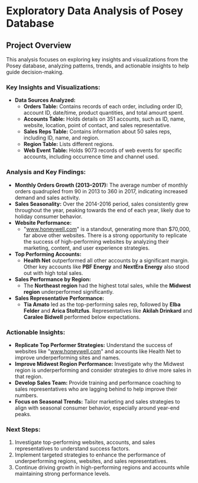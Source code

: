 # Exploratory Data Analysis of Posey Database

## Project Overview
This analysis focuses on exploring key insights and visualizations from the Posey database, analyzing patterns, trends, and actionable insights to help guide decision-making.

### Key Insights and Visualizations:
- **Data Sources Analyzed:**
  - **Orders Table:** Contains records of each order, including order ID, account ID, date/time, product quantities, and total amount spent.
  - **Accounts Table:** Holds details on 351 accounts, such as ID, name, website, location, point of contact, and sales representative.
  - **Sales Reps Table:** Contains information about 50 sales reps, including ID, name, and region.
  - **Region Table:** Lists different regions.
  - **Web Event Table:** Holds 9073 records of web events for specific accounts, including occurrence time and channel used.

### Analysis and Key Findings:
- **Monthly Orders Growth (2013–2017):** The average number of monthly orders quadrupled from 90 in 2013 to 360 in 2017, indicating increased demand and sales activity.
- **Sales Seasonality:** Over the 2014-2016 period, sales consistently grew throughout the year, peaking towards the end of each year, likely due to holiday consumer behavior.
- **Website Performance:**
  - "www.honeywell.com" is a standout, generating more than $70,000, far above other websites. There is a strong opportunity to replicate the success of high-performing websites by analyzing their marketing, content, and user experience strategies.
- **Top Performing Accounts:**
  - **Health Net** outperformed all other accounts by a significant margin. Other key accounts like **PBF Energy** and **NextEra Energy** also stood out with high total sales.
- **Sales Performance by Region:**
  - The **Northeast region** had the highest total sales, while the **Midwest region** underperformed significantly.
- **Sales Representative Performance:**
  - **Tia Amato** led as the top-performing sales rep, followed by **Elba Felder** and **Arica Stoltzfus**. Representatives like **Akilah Drinkard** and **Caralee Bidwell** performed below expectations.

### Actionable Insights:
- **Replicate Top Performer Strategies:** Understand the success of websites like "www.honeywell.com" and accounts like Health Net to improve underperforming sites and names.
- **Improve Midwest Region Performance:** Investigate why the Midwest region is underperforming and consider strategies to drive more sales in that region.
- **Develop Sales Team:** Provide training and performance coaching to sales representatives who are lagging behind to help improve their numbers.
- **Focus on Seasonal Trends:** Tailor marketing and sales strategies to align with seasonal consumer behavior, especially around year-end peaks.

### Next Steps:
1. Investigate top-performing websites, accounts, and sales representatives to understand success factors.
2. Implement targeted strategies to enhance the performance of underperforming regions, websites, and sales representatives.
3. Continue driving growth in high-performing regions and accounts while maintaining strong performance levels.
